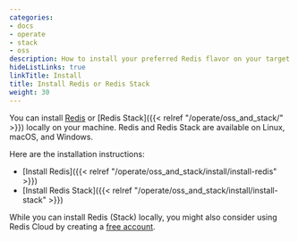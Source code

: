 ```yaml
---
categories:
- docs
- operate
- stack
- oss
description: How to install your preferred Redis flavor on your target platform
hideListLinks: true
linkTitle: Install
title: Install Redis or Redis Stack
weight: 30
---
```


You can install [Redis](https://redis.io/docs/about/) or [Redis Stack]({{< relref "/operate/oss_and_stack/" >}}) locally on your machine. Redis and Redis Stack are available on Linux, macOS, and Windows. 

Here are the installation instructions:

* [Install Redis]({{< relref "/operate/oss_and_stack/install/install-redis" >}})
* [Install Redis Stack]({{< relref "/operate/oss_and_stack/install/install-stack" >}})

While you can install Redis (Stack) locally, you might also consider using Redis Cloud by creating a [free account](https://redis.com/try-free/?utm_source=redisio&utm_medium=referral&utm_campaign=2023-09-try_free&utm_content=cu-redis_cloud_users).
